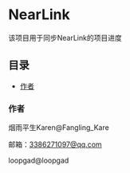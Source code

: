 

# NearLink

该项目用于同步NearLink的项目进度


 
## 目录

- [作者](#作者)


### 作者

烟雨平生Karen@Fangling_Kare

邮箱：3386271097@qq.com    

loopgad@loopgad



